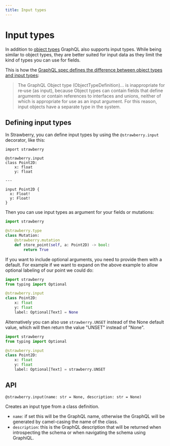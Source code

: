 ```yaml
---
title: Input types
---
```


# Input types

In addition to [object types](./object-types) GraphQL also supports input types. While being similar to object types, they are better suited for input data as they limit the kind of types you can use for fields.

This is how the [GraphQL spec defines the difference between object types and input types](https://spec.graphql.org/June2018/#sec-Input-Objects):

> The GraphQL Object type (ObjectTypeDefinition)... is inappropriate for re‐use (as input), because Object types can contain fields that define arguments or contain references to interfaces and unions, neither of which is appropriate for use as an input argument. For this reason, input objects have a separate type in the system.

## Defining input types

In Strawberry, you can define input types by using the `@strawberry.input` decorator, like this:

```python+schema
import strawberry

@strawberry.input
class Point2D:
    x: float
    y: float

---

input Point2D {
  x: Float!
  y: Float!
}
```

Then you can use input types as argument for your fields or mutations:

```python
import strawberry

@strawberry.type
class Mutation:
    @strawberry.mutation
    def store_point(self, a: Point2D) -> bool:
        return True
```

If you want to include optional arguments, you need to provide them with a default. For example if we want to expand on the above example to allow optional labeling of our point we could do:

```python
import strawberry
from typing import Optional

@strawberry.input
class Point2D:
    x: float
    y: float
    label: Optional[Text] = None
```

Alternatively you can also use `strawberry.UNSET` instead of the None default value, which will then return the value "UNSET" instead of "None".

```python
import strawberry
from typing import Optional

@strawberry.input
class Point2D:
    x: float
    y: float
    label: Optional[Text] = strawberry.UNSET
```

## API

`@strawberry.input(name: str = None, description: str = None)`

Creates an input type from a class definition.

- `name`: if set this will be the GraphQL name, otherwise the GraphQL will be generated by camel-casing the name of the class.
- `description`: this is the GraphQL description that will be returned when introspecting the schema or when navigating the schema using GraphiQL.
